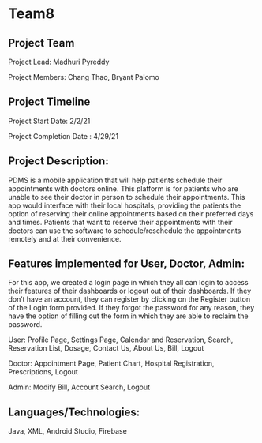 # Team8

## Project Team 
Project Lead: Madhuri Pyreddy 

Project Members: Chang Thao, Bryant Palomo

## Project Timeline 
Project Start Date: 2/2/21

Project Completion Date : 4/29/21

## Project Description: 

PDMS is a mobile application that will help patients schedule their appointments with doctors online. This platform is for patients who are unable to see their doctor in person to schedule their appointments. This app would interface with their local hospitals, providing the patients the option of reserving their online appointments based on their preferred days and times. Patients that want to reserve their appointments with their doctors can use the software to schedule/reschedule the appointments remotely and at their convenience.


## Features implemented for User, Doctor, Admin: 

 For this app, we created a login page in which they all can login to access their features of their dashboards or logout out of their dashboards. If they don’t have an account, they can register by clicking on the Register button of the Login form provided. If they forgot the password for any reason, they have the option of filling out the form in which they are able to reclaim the password. 

User: Profile Page, Settings Page, Calendar and Reservation, Search, Reservation List, Dosage, Contact Us, About Us, Bill, Logout 

Doctor: Appointment Page, Patient Chart, Hospital Registration, Prescriptions, Logout

Admin: Modify Bill, Account Search, Logout

## Languages/Technologies: 

Java, XML, Android Studio, Firebase
